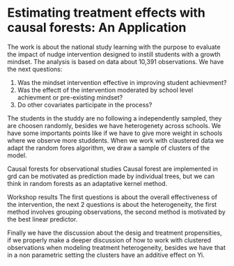 # Estimating treatment effects with causal forests: An Application

The work is about the national study learning with the purpose to evaluate the impact of nudge intervention designed to instill students with a growth mindset. The analysis is based on data about 10,391 observations. We have the next questions: 

1. Was the mindset intervention effective in improving student achievment? 
2. Was the effectt of the intervention moderated by school level achievment or pre-existing mindset? 
3. Do other covariates participate in the process? 

The students in the studdy are no following a independently sampled, they are choosen randomly, besides we have heterogenety across schools. We have some importants points like if we have to give more weight in schools where we observe more studdents. When we work with claustered data we adapt the random fores algorithm, we draw a sample of clusters of the model. 

Causal forests for observational studies 
Causal forest are implemented in grd can be motivated as prediction made by individual trees, but we can think in random forests as an adaptative kernel method. 

Workshop results 
The first questions is about the overall effectiveness of the intervention, the next 2 questions is about the heterogeneity, the first method involves grouping observations, the second method is motivated by the best linear predictor. 

Finally we have the discussion about the desig and treatment propensities, if we properly make a deeper discussion of how to work with clustered observations when modeling treatment heterogeneity, besides we have that in a non parametric setting the clusters have an additive effect on Yi. 
